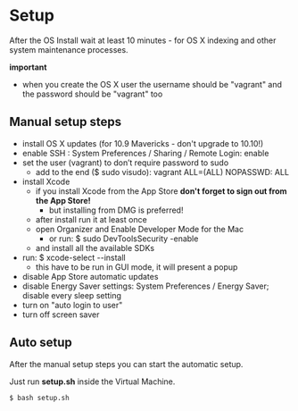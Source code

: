 # Setup

After the OS Install wait at least 10 minutes - for OS X indexing and other system maintenance processes.

**important**

* when you create the OS X user the username should be "vagrant" and the password should be "vagrant" too


## Manual setup steps

* install OS X updates (for 10.9 Mavericks - don't upgrade to 10.10!)
* enable SSH : System Preferences / Sharing / Remote Login: enable
* set the user (vagrant) to don’t require password to sudo
    * add to the end ($ sudo visudo): vagrant ALL=(ALL) NOPASSWD: ALL
* install Xcode
    * if you install Xcode from the App Store **don't forget to sign out from the App Store!**
      * but installing from DMG is preferred!
    * after install run it at least once
    * open Organizer and Enable Developer Mode for the Mac
      * or run: $ sudo DevToolsSecurity -enable
    * and install all the available SDKs
* run: $ xcode-select --install
    * this have to be run in GUI mode, it will present a popup
* disable App Store automatic updates
* disable Energy Saver settings: System Preferences / Energy Saver; disable every sleep setting
* turn on "auto login to user"
* turn off screen saver

## Auto setup

After the manual setup steps you can start the automatic setup.

Just run **setup.sh** inside the Virtual Machine.

    $ bash setup.sh
